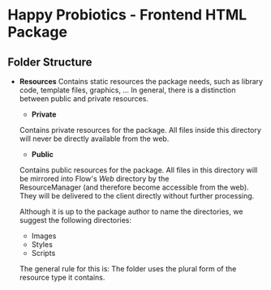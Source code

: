 # Happy Probiotics - Frontend HTML Package

## Folder Structure

 - **Resources**
Contains static resources the package needs, such as library code, template files, graphics, ... In general, there is a distinction between public and private resources.

     - **Private** 
     
     Contains private resources for the package. All files inside 
     this directory will never be directly available from the web.
      
      - **Public** 

     Contains public resources for the package. All files in this directory will be mirrored into Flow's *Web* directory by the   
     ResourceManager (and therefore become accessible from the web). They 
     will be delivered to the client directly without further processing.
    
     Although it is up to the package author to name the directories, we suggest the following directories:

     * Images
     * Styles
     * Scripts

     The general rule for this is: The folder uses the plural form of the resource type it contains.
